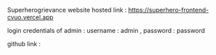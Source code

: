 Superherogrievance website hosted link : https://superhero-frontend-cvuo.vercel.app


login credentials of admin :
username : admin , 
password : password

github link :
